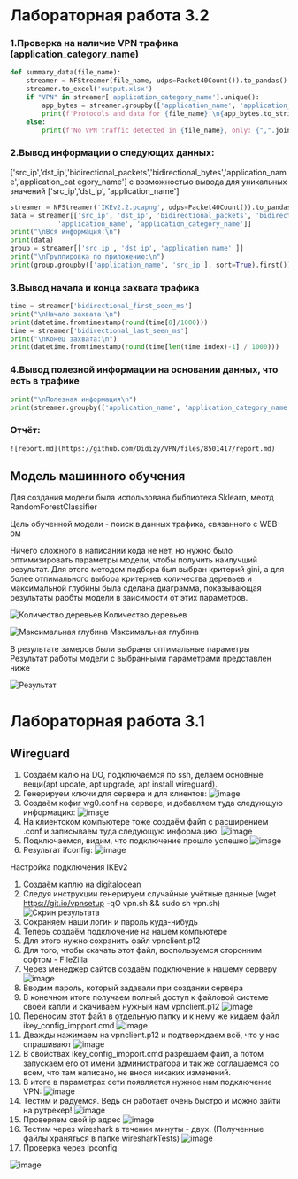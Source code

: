 # Лабораторная работа 3.2

### 1.Проверка на наличие VPN трафика (application_category_name)
```python
def summary_data(file_name):
    streamer = NFStreamer(file_name, udps=Packet40Count()).to_pandas()
    streamer.to_excel('output.xlsx')
    if "VPN" in streamer['application_category_name'].unique():
        app_bytes = streamer.groupby(['application_name', 'application_category_name'], as_index=False, sort=True)['bidirectional_bytes'].sum()
        print(f'Protocols and data for {file_name}:\n{app_bytes.to_string(index=False)}')
    else:
        print(f'No VPN traffic detected in {file_name}, only: {",".join([x for x in streamer["application_name"].unique()])}')

```

### 2.Вывод информации о следующих данных:
['src_ip','dst_ip','bidirectional_packets','bidirectional_bytes','application_name','application_cat
egory_name'] с возможностью вывода для уникальных значений ['src_ip','dst_ip',
'application_name']

```python
streamer = NFStreamer('IKEv2.2.pcapng', udps=Packet40Count()).to_pandas()
data = streamer[['src_ip', 'dst_ip', 'bidirectional_packets', 'bidirectional_bytes',
            'application_name', 'application_category_name']]
print("\nВся информация:\n")
print(data)
group = streamer[['src_ip', 'dst_ip', 'application_name' ]]
print("\nГруппировка по приложению:\n")
print(group.groupby(['application_name', 'src_ip'], sort=True).first())
```
### 3.Вывод начала и конца захвата трафика
```python
time = streamer['bidirectional_first_seen_ms']
print("\nНачало захвата:\n")
print(datetime.fromtimestamp(round(time[0]/1000)))
time = streamer['bidirectional_last_seen_ms']
print("\nКонец захвата:\n")
print(datetime.fromtimestamp(round(time[len(time.index)-1] / 1000)))
```

### 4.Вывод полезной информации на основании данных, что есть в трафике
```python
print("\nПолезная информация\n")
print(streamer.groupby(['application_name', 'application_category_name'], as_index=False, sort=True)['bidirectional_packets'].sum())
```


### Отчёт:
```html
![report.md](https://github.com/Didizy/VPN/files/8501417/report.md)

```

## Модель машинного обучения
Для создания модели была использована библиотека Sklearn, меотд RandomForestClassifier

Цель обученной модели - поиск в данных трафика, связанного с WEB-ом

Ничего сложного в написании кода не нет, но нужно было оптимизировать параметры модели, чтобы получить наилучший результат.
Для этого методом подбора был выбран критерий gini, а для более отпимального выбора критериев количества деревьев и максимальной глубины была сделана диаграмма, показывающая результаты раобты модели в заисимости от этих параметров.

![Количество деревьев](https://user-images.githubusercontent.com/87607801/163709705-71f83b5d-a408-413c-ba6f-a475d3537747.png)
Количество деревьев

![Максимальная глубина](https://user-images.githubusercontent.com/87607801/163709763-e8307ecd-9c6b-4625-afcc-9ec576325a44.png)
Максимальная глубина

В результате замеров были выбраны оптимальные параметры
Результат работы модели с выбранными параметрами представлен ниже

![Результат](https://user-images.githubusercontent.com/87607801/163709820-35ddfb4b-ff0e-47a3-a78e-36a0d7ce1960.png)


# Лабораторная работа 3.1
## Wireguard
1. Создаём калю на DO, подключаемся по ssh, делаем основные вещи(apt update, apt upgrade, apt install wireguard).
2. Генерируем ключи для сервера и для клиентов: 
![image](https://user-images.githubusercontent.com/46522218/160557152-1e12694f-32ca-4f7d-95ba-68ef3a5f693e.png)
3. Создаём кофиг wg0.conf на сервере, и добавляем туда следующую информацию:
![image](https://user-images.githubusercontent.com/46522218/160555937-2cc8bf81-02dc-4d2c-aa0e-02c7b06630c4.png)
4. На клиентском компьютере тоже создаём файл с расширением .conf и записываем туда следующую информацию:
![image](https://user-images.githubusercontent.com/46522218/160556242-05c89153-ed2c-436f-8297-b93ad213ea87.png)
5. Подключаемся, видим, что подключение прошло успешно
![image](https://user-images.githubusercontent.com/46522218/160556578-7385d009-38a6-4e1f-8fbc-7095a33a3a44.png)
6. Результат ifconfig:
![image](https://user-images.githubusercontent.com/46522218/160556789-9d4a55f6-789f-494b-b00e-594b9fc3509e.png)


Настройка подключения IKEv2

1. Создаём каплю на digitalocean
2. Следуя инструкции генерируем случайные учётные данные (wget https://git.io/vpnsetup -qO vpn.sh && sudo sh vpn.sh)
![Скрин результата](https://user-images.githubusercontent.com/87607801/160533172-cff073b4-5c59-4567-b5dd-260e471e8afd.png)
3. Сохраняем наши логин и пароль куда-нибудь
4. Теперь создаём подключение на нашем компьютере
5. Для этого нужно сохранить файл vpnclient.p12
6. Для того, чтобы скачать этот файл, воспользуемся сторонним софтом - FileZilla
7. Через менеджер сайтов создаём подключение к нашему серверу
![image](https://user-images.githubusercontent.com/87607801/160531824-b5bf2961-6b7a-4807-ba99-5ba173847ff2.png)
8. Вводим пароль, который задавали при создании сервера
9. В конечном итоге получаем полный доступ к файловой системе своей капли и скачиваем нужный нам vpnclient.p12
![image](https://user-images.githubusercontent.com/87607801/160532008-c9097c2b-4f45-4fb6-8e8a-fd62cf798e75.png)
10. Переносим этот файл в отдельную папку и к нему же кидаем файл ikey_config_impport.cmd
![image](https://user-images.githubusercontent.com/87607801/160532132-433f6d95-4441-4dd9-a7a8-fe6ea5d8cb16.png)
11. Дважды нажимаем на vpnclient.p12 и подтверждаем всё, что у нас спрашивают
![image](https://user-images.githubusercontent.com/87607801/160532294-6ea09bd2-a32f-4e32-8d2e-abb51b32a0c4.png)
12. В свойствах ikey_config_impport.cmd разрешаем файл, а потом запускаем его от имени администратора и так же соглашаемся со всем, что там написано, не внося никаких изменений.
13. В итоге в параметрах сети появляется нужное нам подключение VPN:
![image](https://user-images.githubusercontent.com/87607801/160567225-b28aa3a1-e625-45c4-84a2-4603c78f5003.png)
14. Тестим и радуемся. Ведь он работает очень быстро и можно зайти на рутрекер!
![image](https://user-images.githubusercontent.com/87607801/160532653-fde10a5c-9ace-4d7e-bbd9-ad75d750978a.png)
15. Проверяем свой ip адрес
![image](https://user-images.githubusercontent.com/87607801/160566981-d80869e9-3b10-407f-8abd-54a9287630ad.png)
16. Тестим через wireshark в течении минуты - двух. (Полученные файлы храняться в папке wiresharkTests)
![image](https://user-images.githubusercontent.com/87607801/160538521-68358d4e-b426-4e05-9e5c-727c0776ae7b.png)
17. Проверка через Ipconfig

![image](https://user-images.githubusercontent.com/87607801/160552871-cfcdd25c-bafc-4601-a668-e7cd5e9fe5d0.png)
